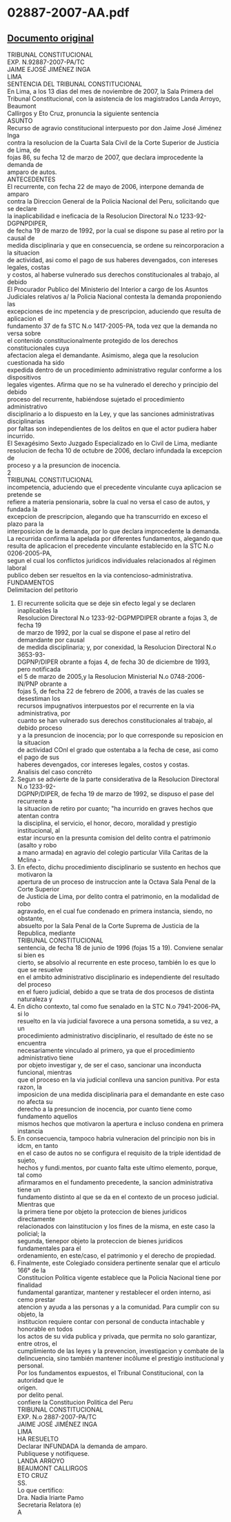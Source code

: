 
02887-2007-AA.pdf
=================
  
[Documento original](https://tc.gob.pe/jurisprudencia/2008/02887-2007-AA.pdf)  
---  
TRIBUNAL CONSTITUCIONAL  
EXP. N.92887-2007-PA/TC  
JAIME EJOSÉ JIMÉNEZ INGA  
LIMA  
SENTENCIA DEL TRIBUNAL CONSTITUCIONAL  
En Lima, a los 13 dias del mes de noviembre de 2007, la Sala Primera del  
Tribunal Constitucional, con la asistencia de los magistrados Landa Arroyo, Beaumont  
Callirgos y Eto Cruz, pronuncia la siguiente sentencia  
ASUNTO  
Recurso de agravio constitucional interpuesto por don Jaime José Jiménez Inga  
contra la resolucion de la Cuarta Sala Civil de la Corte Superior de Justicia de Lima, de  
fojas 86, su fecha 12 de marzo de 2007, que declara improcedente la demanda de  
amparo de autos.  
ANTECEDENTES  
El recurrente, con fecha 22 de mayo de 2006, interpone demanda de amparo  
contra la Direccion General de la Policia Nacional del Peru, solicitando que se declare  
la inaplicabilidad e ineficacia de la Resolucion Directoral N.o 1233-92-DGPNPDIPER,  
de fecha 19 de marzo de 1992, por la cual se dispone su pase al retiro por la causal de  
medida disciplinaria y que en consecuencia, se ordene su reincorporacion a la situacion  
de actividad, asi como el pago de sus haberes devengados, con intereses legales, costas  
y costos, al haberse vulnerado sus derechos constitucionales al trabajo, al debido  
El Procurador Publico del Ministerio del Interior a cargo de los Asuntos  
Judiciales relativos a/ la Policia Nacional contesta la demanda proponiendo las  
excepciones de inc mpetencia y de prescripcion, aduciendo que resulta de aplicacion el  
fundamento 37 de fa STC N.o 1417-2005-PA, toda vez que la demanda no versa sobre  
el contenido constitucionalmente protegido de los derechos constitucionales cuya  
afectacion alega el demandante. Asimismo, alega que la resolucion cuestionada ha sido  
expedida dentro de un procedimiento administrativo regular conforme a los dispositivos  
legales vigentes. Afirma que no se ha vulnerado el derecho y principio del debido  
proceso del recurrente, habiéndose sujetado el procedimiento administrativo  
disciplinario a lo dispuesto en la Ley, y que las sanciones administrativas disciplinarias  
por faltas son independientes de los delitos en que el actor pudiera haber incurrido.  
El Sexagésimo Sexto Juzgado Especializado en lo Civil de Lima, mediante  
resolucion de fecha 10 de octubre de 2006, declaro infundada la excepcion de  
proceso y a la presuncion de inocencia.  
2  
TRIBUNAL CONSTITUCIONAL  
incompetencia, aduciendo que el precedente vinculante cuya aplicacion se pretende se  
refiere a materia pensionaria, sobre la cual no versa el caso de autos, y fundada la  
excepcion de prescripcion, alegando que ha transcurrido en exceso el plazo para la  
interposicion de la demanda, por lo que declara improcedente la demanda.  
La recurrida confirma la apelada por diferentes fundamentos, alegando que  
resulta de aplicacion el precedente vinculante establecido en la STC N.o 0206-2005-PA,  
segun el cual los conflictos juridicos individuales relacionados al régimen laboral  
publico deben ser resueltos en la via contencioso-administrativa.  
FUNDAMENTOS  
Delimitacion del petitorio  
1. El recurrente solicita que se deje sin efecto legal y se declaren inaplicables la  
Resolucion Directoral N.o 1233-92-DGPMPDIPER obrante a fojas 3, de fecha 19  
de marzo de 1992, por la cual se dispone el pase al retiro del demandante por causal  
de medida disciplinaria; y, por conexidad, la Resolucion Directoral N.o 3653-93-  
DGPNP/DIPER obrante a fojas 4, de fecha 30 de diciembre de 1993, pero notificada  
el 5 de marzo de 2005,y la Resolucion Ministerial N.o 0748-2006-IN/PNP obrante a  
fojas 5, de fecha 22 de febrero de 2006, a través de las cuales se desestiman los  
recursos impugnativos interpuestos por el recurrente en la via administrativa, por  
cuanto se han vulnerado sus derechos constitucionales al trabajo, al debido proceso  
y a la presuncion de inocencia; por lo que corresponde su reposicion en la situacion  
de actividad COnl el grado que ostentaba a la fecha de cese, asi como el pago de sus  
haberes devengados, cor intereses legales, costos y costas.  
Analisis del caso concréto  
2. Segun se advierte de la parte considerativa de la Resolucion Directoral N.o 1233-92-  
DGPNP/DIPER, de fecha 19 de marzo de 1992, se dispuso el pase del recurrente a  
la situacion de retiro por cuanto; "ha incurrido en graves hechos que atentan contra  
la disciplina, el servicio, el honor, decoro, moralidad y prestigio institucional, al  
estar incurso en la presunta comision del delito contra el patrimonio (asalto y robo  
a mano armada) en agravio del colegio particular Villa Caritas de la Mclina -  
3. En efecto, dichu procedimiento disciplinario se sustento en hechos que motivaron la  
apertura de un proceso de instruccion ante la Octava Sala Penal de la Corte Superior  
de Justicia de Lima, por delito contra el patrimonio, en la modalidad de robo  
agravado, en el cual fue condenado en primera instancia, siendo, no obstante,  
absuelto por la Sala Penal de la Corte Suprema de Justicia de la Republica, mediante  
TRIBUNAL CONSTITUCIONAL  
sentencia, de fecha 18 de junio de 1996 (fojas 15 a 19). Conviene senalar si bien es  
cierto, se absolvio al recurrente en este proceso, también lo es que lo que se resuelve  
en el ambito administrativo disciplinario es independiente del resultado del proceso  
en el fuero judicial, debido a que se trata de dos procesos de distinta naturaleza y  
4. En dicho contexto, tal como fue senalado en la STC N.o 7941-2006-PA, si lo  
resuelto en la via judicial favorece a una persona sometida, a su vez, a un  
procedimiento administrativo disciplinario, el resultado de éste no se encuentra  
necesariamente vinculado al primero, ya que el procedimiento administrativo tiene  
por objeto investigar y, de ser el caso, sancionar una inconducta funcional, mientras  
que el proceso en la via judicial conlleva una sancion punitiva. Por esta razon, la  
imposicion de una medida disciplinaria para el demandante en este caso no afecta su  
derecho a la presuncion de inocencia, por cuanto tiene como fundamento aquellos  
mismos hechos que motivaron la apertura e incluso condena en primera instancia  
5. En consecuencia, tampoco habria vulneracion del principio non bis in idcm, en tanto  
en el caso de autos no se configura el requisito de la triple identidad de sujeto,  
hechos y fundi.mentos, por cuanto falta este ultimo elemento, porque, tal como  
afirmaramos en el fundamento precedente, la sancion administrativa tiene un  
fundamento distinto al que se da en el contexto de un proceso judicial. Mientras que  
la primera tiene por objeto la proteccion de bienes juridicos directamente  
relacionados con lainstitucion y los fines de la misma, en este caso la policial; la  
segunda, tienepor objeto la proteccion de bienes juridicos fundamentales para el  
ordenamiento, en este/caso, el patrimonio y el derecho de propiedad.  
6. Finalmente, este Colegiado considera pertinente senalar que el articulo 166° de la  
Constitucion Politica vigente establece que la Policia Nacional tiene por finalidad  
fundamental garantizar, mantener y restablecer el orden interno, asi cemo prestar  
atencion y ayuda a las personas y a la comunidad. Para cumplir con su objeto, la  
institucion requiere contar con personal de conducta intachable y honorable en todos  
los actos de su vida publica y privada, que permita no solo garantizar, entre otros, el  
cumplimiento de las leyes y la prevencion, investigacion y combate de la  
delincuencia, sino también mantener incôlume el prestigio institucional y personal.  
Por los fundamentos expuestos, el Tribunal Constitucional, con la autoridad que le  
origen.  
por delito penal.  
confiere la Constitucion Politica del Peru  
TRIBUNAL CONSTITUCIONAL  
EXP. N.o 2887-2007-PA/TC  
JAIME JOSÉ JIMÉNEZ INGA  
LIMA  
HA RESUELTO  
Declarar INFUNDADA la demanda de amparo.  
Publiquese y notifiquese.  
LANDA ARROYO  
BEAUMONT CALLIRGOS  
ETO CRUZ  
SS.  
Lo que certifico:  
Dra. Nadia Iriarte Pamo  
Secretaria Relatora (e)  
A